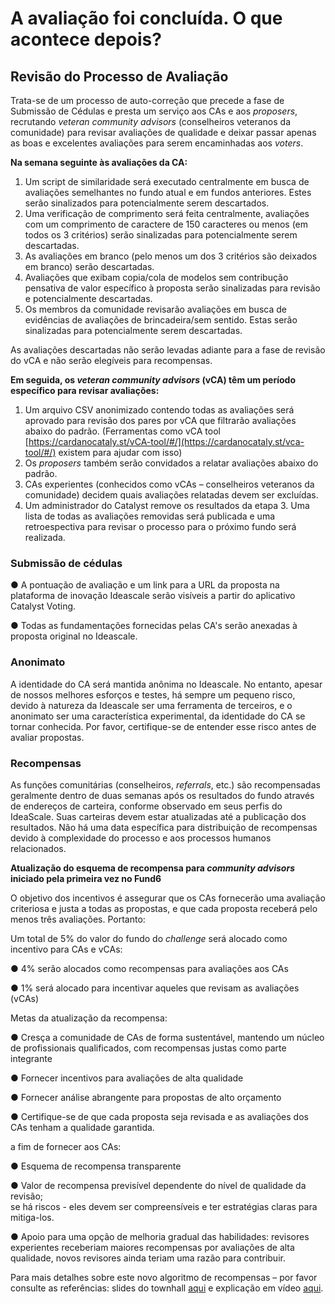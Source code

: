 # A avaliação foi concluída. O que acontece depois?

## Revisão do Processo de Avaliação <a href="#_toc1303693441" id="_toc1303693441"></a>

&#x20;

Trata-se de um processo de auto-correção que precede a fase de Submissão de Cédulas e presta um serviço aos CAs e aos _proposers_, recrutando _veteran community advisors_ (conselheiros veteranos da comunidade) para revisar avaliações de qualidade e deixar passar apenas as boas e excelentes avaliações para serem encaminhadas aos _voters_.

&#x20;

**Na semana seguinte às avaliações da CA:**

&#x20;

1. Um script de similaridade será executado centralmente em busca de avaliações semelhantes no fundo atual e em fundos anteriores. Estes serão sinalizados para potencialmente serem descartados.
2. Uma verificação de comprimento será feita centralmente, avaliações com um comprimento de caractere de 150 caracteres ou menos (em todos os 3 critérios) serão sinalizadas para potencialmente serem descartadas.
3. As avaliações em branco (pelo menos um dos 3 critérios são deixados em branco) serão descartadas.
4. Avaliações que exibam copia/cola de modelos sem contribução pensativa de valor específico à proposta serão sinalizadas para revisão e potencialmente descartadas.
5. Os membros da comunidade revisarão avaliações em busca de evidências de avaliações de brincadeira/sem sentido. Estas serão sinalizadas para potencialmente serem descartadas.

&#x20;

As avaliações descartadas não serão levadas adiante para a fase de revisão do vCA e não serão elegíveis para recompensas.

&#x20;

**Em seguida, os **_**veteran community advisors**_** (vCA) têm um período específico para revisar avaliações:**

&#x20;

&#x20;

1. Um arquivo CSV anonimizado contendo todas as avaliações será aprovado para revisão dos pares por vCA que filtrarão avaliações abaixo do padrão. (Ferramentas como vCA tool  [https://cardanocataly.st/vCA-tool/#/](https://cardanocataly.st/vca-tool/#/) existem para ajudar com isso)
2. Os _proposers_ também serão convidados a relatar avaliações abaixo do padrão.
3. CAs experientes (conhecidos como vCAs – conselheiros veteranos da comunidade) decidem quais avaliações relatadas devem ser excluídas.
4. Um administrador do Catalyst remove os resultados da etapa 3. Uma lista de todas as avaliações removidas será publicada e uma retroespectiva para revisar o processo para o próximo fundo será realizada.

&#x20;

### Submissão de cédulas <a href="#_toc98538936" id="_toc98538936"></a>

&#x20;

●       A pontuação de avaliação e um link para a URL da proposta na plataforma de inovação Ideascale serão visíveis a partir do aplicativo Catalyst Voting.

●       Todas as fundamentações fornecidas pelas CA's serão anexadas à proposta original no Ideascale.

&#x20;

### Anonimato <a href="#_toc98538937" id="_toc98538937"></a>

&#x20;

A identidade do CA será mantida anônima no Ideascale. No entanto, apesar de nossos melhores esforços e testes, há sempre um pequeno risco, devido à natureza da Ideascale ser uma ferramenta de terceiros, e o anonimato ser uma característica experimental, da identidade do CA se tornar conhecida. Por favor, certifique-se de entender esse risco antes de avaliar propostas.

&#x20;

&#x20;

### Recompensas <a href="#_toc98538938" id="_toc98538938"></a>

&#x20;

As funções comunitárias (conselheiros, _referrals_, etc.) são recompensadas geralmente dentro de duas semanas após os resultados do fundo através de endereços de carteira, conforme observado em seus perfis do IdeaScale. Suas carteiras devem estar atualizadas até a publicação dos resultados. Não há uma data específica para distribuição de recompensas devido à complexidade do processo e aos processos humanos relacionados.

&#x20;

**Atualização do esquema de recompensa para **_**community advisors**_** iniciado pela primeira vez no Fund6**

&#x20;

O objetivo dos incentivos é assegurar que os CAs fornecerão uma avaliação criteriosa e justa a todas as propostas, e que cada proposta receberá pelo menos três avaliações. Portanto:

&#x20;

Um total de 5% do valor do fundo do _challenge_ será alocado como incentivo para CAs e vCAs:

●        4% serão alocados como recompensas para avaliações aos CAs

●        1% será alocado para incentivar aqueles que revisam as avaliações (vCAs)

&#x20;

Metas da atualização da recompensa:

&#x20;

&#x20;   ●        Cresça a comunidade de CAs de forma sustentável, mantendo um núcleo de profissionais qualificados, com recompensas justas como parte integrante

&#x20;   ●        Fornecer incentivos para avaliações de alta qualidade

&#x20;   ●        Fornecer análise abrangente para propostas de alto orçamento

&#x20;   ●        Certifique-se de que cada proposta seja revisada e as avaliações dos CAs tenham a qualidade garantida.

a fim de fornecer aos CAs:

&#x20;   ●        Esquema de recompensa transparente

&#x20;   ●        Valor de recompensa previsível dependente do nível de qualidade da revisão;\
se há riscos - eles devem ser compreensíveis e ter estratégias claras para mitiga-los.

&#x20;   ●        Apoio para uma opção de melhoria gradual das habilidades: revisores experientes receberiam maiores recompensas por avaliações de alta qualidade, novos revisores ainda teriam uma razão para contribuir.

Para mais detalhes sobre este novo algoritmo de recompensas – por favor consulte as referências: slides do townhall [aqui](https://docs.google.com/presentation/d/1Xi8COzkjn7vINiWNnSRay0as2nyrHNRLkng\_oh8JYzU/edit?usp=sharing) e explicação em vídeo [aqui](https://youtu.be/9LfHn5mZJZk?t=2373).

